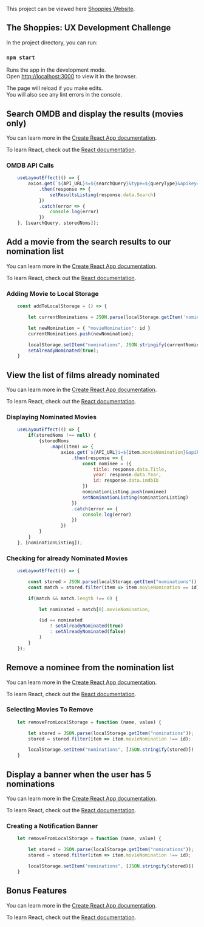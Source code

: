 This project can be viewed here [Shoppies Website](https://shoppies.netlify.app/).

## The Shoppies: UX Development Challenge

In the project directory, you can run:

### `npm start`

Runs the app in the development mode.<br />
Open [http://localhost:3000](http://localhost:3000) to view it in the browser.

The page will reload if you make edits.<br />
You will also see any lint errors in the console.



## Search OMDB and display the results (movies only)

You can learn more in the [Create React App documentation](https://facebook.github.io/create-react-app/docs/getting-started).

To learn React, check out the [React documentation](https://reactjs.org/).

### OMDB API Calls

```javascript
    useLayoutEffect(() => {
        axios.get(`${API_URL}s=${searchQuery}&type=${queryType}&apikey=${API_KEY}`)
            .then(response => {
                setResultsListing(response.data.Search)
            })
            .catch(error => {
                console.log(error)
            })
    }, [searchQuery, storedNoms]);
```

## Add a movie from the search results to our nomination list

You can learn more in the [Create React App documentation](https://facebook.github.io/create-react-app/docs/getting-started).

To learn React, check out the [React documentation](https://reactjs.org/).

### Adding Movie to Local Storage

```javascript
    const addToLocalStorage = () => {

        let currentNominations = JSON.parse(localStorage.getItem('nominations')) || [];

        let newNomination = { "movieNomination": id }
        currentNominations.push(newNomination);

        localStorage.setItem("nominations", JSON.stringify(currentNominations));
        setAlreadyNominated(true);
    }
```


## View the list of films already nominated

You can learn more in the [Create React App documentation](https://facebook.github.io/create-react-app/docs/getting-started).

To learn React, check out the [React documentation](https://reactjs.org/).

### Displaying Nominated Movies

```javascript
    useLayoutEffect(() => {
        if(storedNoms !== null) {
            {storedNoms
                .map((item) => {
                    axios.get(`${API_URL}i=${item.movieNomination}&apikey=${API_KEY}`)
                        .then(response => {
                            const nominee = ({
                                title: response.data.Title,
                                year: response.data.Year,
                                id: response.data.imdbID
                            })
                            nominationListing.push(nominee)
                            setNominationListing(nominationListing)
                        })
                        .catch(error => {
                            console.log(error)
                        })
                    })
            }
        }
    }, [nominationListing]);
```


### Checking for already Nominated Movies

```javascript
    useLayoutEffect(() => {

        const stored = JSON.parse(localStorage.getItem("nominations"));
        const match = stored.filter(item => item.movieNomination == id);

        if(match && match.length !== 0) {

            let nominated = match[0].movieNomination;

            (id == nominated 
                ? setAlreadyNominated(true)
                : setAlreadyNominated(false)
            )
        }
    });
```

## Remove a nominee from the nomination list

You can learn more in the [Create React App documentation](https://facebook.github.io/create-react-app/docs/getting-started).

To learn React, check out the [React documentation](https://reactjs.org/).

### Selecting Movies To Remove

```javascript
    let removeFromLocalStorage = function (name, value) {

        let stored = JSON.parse(localStorage.getItem("nominations"));
        stored = stored.filter(item => item.movieNomination !== id);

        localStorage.setItem("nominations", [JSON.stringify(stored)])
    }
```

## Display a banner when the user has 5 nominations

You can learn more in the [Create React App documentation](https://facebook.github.io/create-react-app/docs/getting-started).

To learn React, check out the [React documentation](https://reactjs.org/).

### Creating a Notification Banner

```javascript
    let removeFromLocalStorage = function (name, value) {

        let stored = JSON.parse(localStorage.getItem("nominations"));
        stored = stored.filter(item => item.movieNomination !== id);

        localStorage.setItem("nominations", [JSON.stringify(stored)])
    }
```

## Bonus Features

You can learn more in the [Create React App documentation](https://facebook.github.io/create-react-app/docs/getting-started).

To learn React, check out the [React documentation](https://reactjs.org/).
